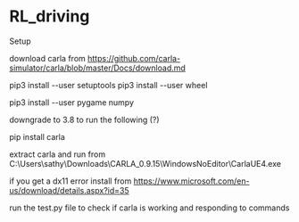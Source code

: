 # RL_driving


Setup

download carla from https://github.com/carla-simulator/carla/blob/master/Docs/download.md

pip3 install --user setuptools
pip3 install --user wheel

pip3 install --user pygame numpy


downgrade to 3.8 to run the following (?)

pip install carla


extract carla and run from C:\Users\sathy\Downloads\CARLA_0.9.15\WindowsNoEditor\CarlaUE4.exe

if you get a dx11 error install from https://www.microsoft.com/en-us/download/details.aspx?id=35

run the test.py file to check if carla is working and responding to commands

